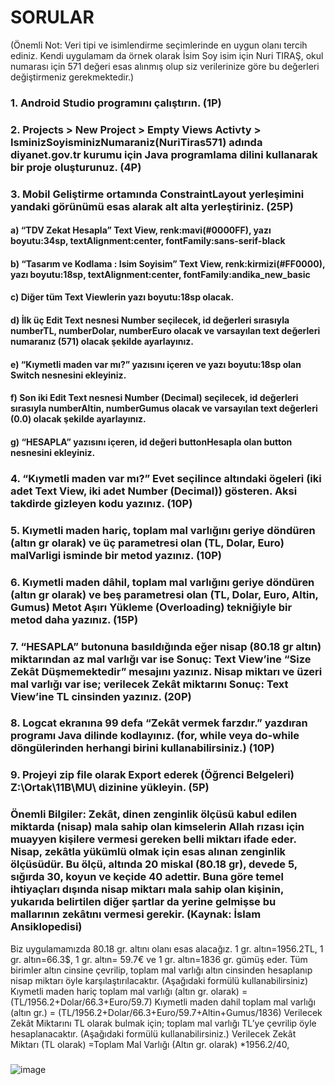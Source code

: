 # SORULAR
(Önemli Not: Veri tipi ve isimlendirme seçimlerinde en uygun olanı tercih ediniz. Kendi uygulamam da örnek olarak İsim Soy isim için Nuri TIRAŞ, okul numarası için 571 değeri esas alınmış olup siz verilerinize göre bu değerleri değiştirmeniz gerekmektedir.)
### 1.	Android Studio programını çalıştırın. (1P)

### 2.	Projects  > New Project > Empty Views Activty > IsminizSoyisminizNumaraniz(NuriTiras571) adında diyanet.gov.tr kurumu için Java programlama dilini kullanarak  bir proje oluşturunuz. (4P)

### 3.	Mobil Geliştirme ortamında ConstraintLayout yerleşimini yandaki görünümü esas alarak alt alta yerleştiriniz.  (25P)
#### a)	“TDV Zekat Hesapla” Text View, renk:mavi(#0000FF), yazı boyutu:34sp, textAlignment:center, fontFamily:sans-serif-black
#### b)	 “Tasarım ve Kodlama : Isim Soyisim” Text View, renk:kirmizi(#FF0000), yazı boyutu:18sp, textAlignment:center, fontFamily:andika_new_basic
#### c)	Diğer tüm Text Viewlerin yazı boyutu:18sp olacak.
#### d)	İlk üç Edit Text nesnesi Number seçilecek, id değerleri sırasıyla numberTL, numberDolar, numberEuro olacak ve varsayılan text değerleri numaranız (571) olacak şekilde ayarlayınız. 
#### e)	“Kıymetli maden var mı?” yazısını içeren ve yazı boyutu:18sp olan Switch nesnesini ekleyiniz. 
#### f)	Son iki Edit Text nesnesi Number (Decimal) seçilecek, id değerleri sırasıyla numberAltin, numberGumus olacak ve varsayılan text değerleri (0.0) olacak şekilde ayarlayınız. 
#### g)	“HESAPLA” yazısını içeren, id değeri buttonHesapla olan button nesnesini ekleyiniz.

### 4.	“Kıymetli maden var mı?”  Evet seçilince altındaki ögeleri (iki adet Text View, iki adet Number (Decimal)) gösteren. Aksi takdirde gizleyen kodu yazınız. (10P)

### 5.	Kıymetli maden hariç, toplam mal varlığını geriye döndüren (altın gr olarak) ve üç parametresi olan (TL, Dolar, Euro) malVarligi isminde bir metod yazınız. (10P)

### 6.	Kıymetli maden dâhil, toplam mal varlığını geriye döndüren (altın gr olarak) ve beş parametresi olan (TL, Dolar, Euro, Altin, Gumus) Metot Aşırı Yükleme (Overloading) tekniğiyle bir metod daha yazınız. (15P)

### 7.	“HESAPLA” butonuna basıldığında eğer nisap (80.18 gr altın) miktarından az mal varlığı var ise Sonuç: Text View’ine “Size Zekât Düşmemektedir” mesajını yazınız.  Nisap miktarı ve üzeri mal varlığı var ise; verilecek Zekât miktarını Sonuç: Text View’ine TL cinsinden yazınız. (20P)

### 8.	Logcat ekranına 99 defa “Zekât vermek farzdır.” yazdıran programı Java dilinde kodlayınız. (for, while veya do-while döngülerinden herhangi birini kullanabilirsiniz.) (10P)

### 9.	Projeyi zip file olarak Export ederek (Öğrenci Belgeleri) Z:\Ortak\11B\MU\ dizinine yükleyin. (5P)

### Önemli Bilgiler: Zekât, dinen zenginlik ölçüsü kabul edilen miktarda (nisap) mala sahip olan kimselerin Allah rızası için muayyen kişilere vermesi gereken belli miktarı ifade eder. Nisap, zekâtla yükümlü olmak için esas alınan zenginlik ölçüsüdür. Bu ölçü, altında 20 miskal (80.18 gr), devede 5, sığırda 30, koyun ve keçide 40 adettir. Buna göre temel ihtiyaçları dışında nisap miktarı mala sahip olan kişinin, yukarıda belirtilen diğer şartlar da yerine gelmişse bu mallarının zekâtını vermesi gerekir. (Kaynak: İslam Ansiklopedisi)
Biz uygulamamızda 80.18 gr. altını olanı esas alacağız. 1 gr. altın=1956.2TL, 1 gr. altın=66.3$, 1 gr. altın= 59.7€ ve 1 gr. altın=1836 gr. gümüş eder.  Tüm birimler altın cinsine çevrilip, toplam mal varlığı altın cinsinden hesaplanıp nisap miktarı öyle karşılaştırılacaktır. (Aşağıdaki formülü kullanabilirsiniz)
Kıymetli maden hariç toplam mal varlığı (altın gr. olarak) = (TL/1956.2+Dolar/66.3+Euro/59.7)
Kıymetli maden dahil toplam mal varlığı (altın gr.) = (TL/1956.2+Dolar/66.3+Euro/59.7+Altin+Gumus/1836)
Verilecek Zekât Miktarını TL olarak bulmak için; toplam mal varlığı TL’ye çevrilip öyle hesaplanacaktır. (Aşağıdaki formülü kullanabilirsiniz.)
Verilecek Zekât Miktarı (TL olarak) =Toplam Mal Varlığı (Altın gr. olarak) *1956.2/40,
### 
![image](https://github.com/nuritiras/NuriTiras571/assets/47992544/fc366403-bfe5-4e18-a9a8-7e969a649f9f)
